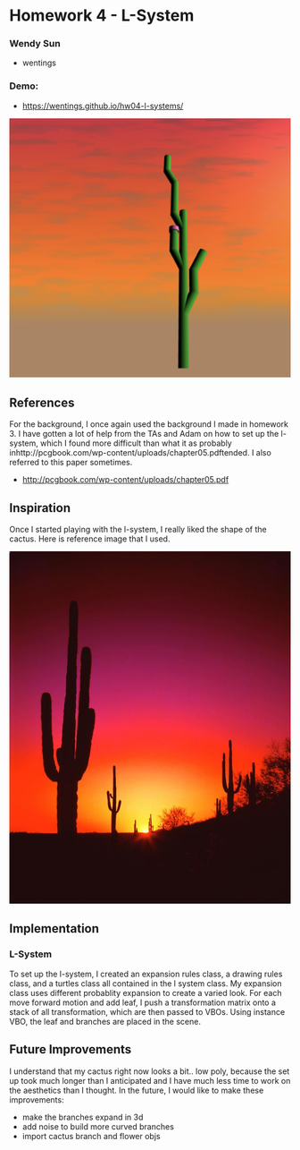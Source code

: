 # Homework 4 - L-System

### Wendy Sun
- wentings

### Demo: 
- https://wentings.github.io/hw04-l-systems/

![](demo1.png) 


## References

For the background, I once again used the background I made in homework 3.
I have gotten a lot of help from the TAs and Adam on how to set up the l-system, which I found more difficult than what it as probably inhttp://pcgbook.com/wp-content/uploads/chapter05.pdftended. I also referred to this paper sometimes. 
- http://pcgbook.com/wp-content/uploads/chapter05.pdf


## Inspiration
Once I started playing with the l-system, I really liked the shape of the cactus. Here is reference image that I used. 

![](inspo.jpg) 

## Implementation

### L-System
To set up the l-system, I created an expansion rules class, a drawing rules class, and a turtles class all contained in the l system class. My expansion class uses different probablity expansion to create a varied look. For each move forward motion and add leaf, I push a transformation matrix onto a stack of all transformation, which are then passed to VBOs. Using instance VBO, the leaf and branches are placed in the scene.


## Future Improvements

I understand that my cactus right now looks a bit.. low poly, because the set up took much longer than I anticipated and I have much less time to work on the aesthetics than I thought. In the future, I would like to make these improvements:
 - make the branches expand in 3d
 - add noise to build more curved branches
 - import cactus branch and flower objs

 
